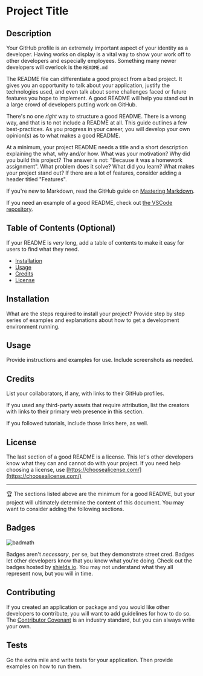 # Project Title

## Description 

Your GitHub profile is an extremely important aspect of your identity as a developer. Having works on display is a vital way to show your work off to other developers and especially employees. Something many newer developers will overlook is the `README.md`

The README file can differentiate a good project from a bad project. It gives you an opportunity to talk about your application, justify the technologies used, and even talk about some challenges faced or future features you hope to implement. A good README will help you stand out in a large crowd of developers putting work on GitHub.

There's no one _right_ way to structure a good README. There is a wrong way, and that is to not include a README at all. This guide outlines a few best-practices. As you progress in your career, you will develop your own opinion(s) as to what makes a good README.

At a minimum, your project README needs a title and a short description explaining the what, why and/or how. What was your motivation? Why did you build this project? The answer is not: "Because it was a homework assignment". What problem does it solve? What did you learn? What makes your project stand out? If there are a lot of features, consider adding a header titled "Features".

If you're new to Markdown, read the GitHub guide on [Mastering Markdown](https://guides.github.com/features/mastering-markdown/).

If you need an example of a good README, check out [the VSCode repository](https://github.com/microsoft/vscode).


## Table of Contents (Optional)

If your README is _very_ long, add a table of contents to make it easy for users to find what they need.

* [Installation](#installation)
* [Usage](#usage)
* [Credits](#credits)
* [License](#license)


## Installation

What are the steps required to install your project? Provide step by step series of examples and explanations about how to get a development environment running.


## Usage 

Provide instructions and examples for use. Include screenshots as needed. 


## Credits

List your collaborators, if any, with links to their GitHub profiles.

If you used any third-party assets that require attribution, list the creators with links to their primary web presence in this section.

If you followed tutorials, include those links here, as well.



## License

The last section of a good README is a license. This let's other developers know what they can and cannot do with your project. If you need help choosing a license, use [https://choosealicense.com/](https://choosealicense.com/)


---

🏆 The sections listed above are the minimum for a good README, but your project will ultimately determine the content of this document. You may want to consider adding the following sections.

## Badges

![badmath](https://img.shields.io/github/languages/top/nielsenjared/badmath)

Badges aren't _necessary_, per se, but they demonstrate street cred. Badges let other developers know that you know what you're doing. Check out the badges hosted by [shields.io](https://shields.io/). You may not understand what they all represent now, but you will in time.


## Contributing

If you created an application or package and you would like other developers to contribute, you will want to add guidelines for how to do so. The [Contributor Covenant](https://www.contributor-covenant.org/) is an industry standard, but you can always write your own.

## Tests

Go the extra mile and write tests for your application. Then provide examples on how to run them.



